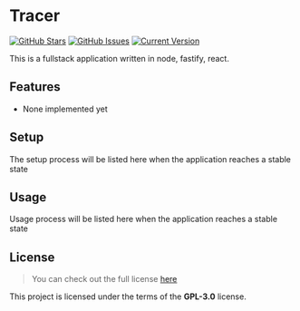 # Tracer

[![GitHub Stars](https://img.shields.io/github/stars/IgorAntun/node-chat.svg)](https://github.com/migueltinembart/tracer/stargazers) [![GitHub Issues](https://img.shields.io/github/issues/IgorAntun/node-chat.svg)](https://github.com/migueltinembart/tracer/issues) [![Current Version](https://img.shields.io/badge/version-1.0.7-green.svg)](https://github.com/migueltinembart/tracer)

This is a fullstack application written in node, fastify, react.

## Features

- None implemented yet

## Setup

The setup process will be listed here when the application reaches a stable state

## Usage

Usage process will be listed here when the application reaches a stable state

## License

> You can check out the full license [here]()

This project is licensed under the terms of the **GPL-3.0** license.
